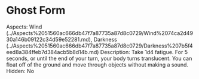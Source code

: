 # Ghost Form

Aspects: Wind (../Aspects%2051560ac666db47f7a87735a87d8c0729/Wind%2074ca2d4930a146b09122c34d59e52281.md), Darkness (../Aspects%2051560ac666db47f7a87735a87d8c0729/Darkness%207b5f4eed8a384ffeb7d384acb5b8d14b.md)
Description: Take 1d4 fatigue. For 5 seconds, or until the end of your turn, your body turns translucent. You can float off of the ground and move through objects without making a sound.
Hidden: No
